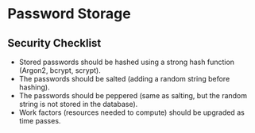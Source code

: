 # Password Storage

## Security Checklist
- Stored passwords should be hashed using a strong hash function (Argon2, bcrypt, scrypt).
- The passwords should be salted (adding a random string before hashing).
- The passwords should be peppered (same as salting, but the random string is not stored in the database).
- Work factors (resources needed to compute) should be upgraded as time passes.

